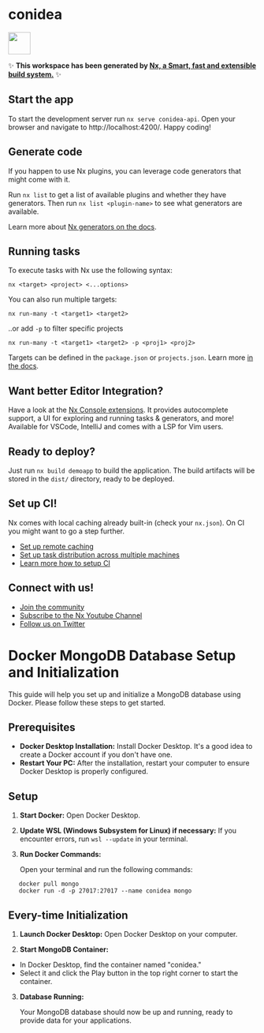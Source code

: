 # conidea

<a alt="Nx logo" href="https://nx.dev" target="_blank" rel="noreferrer"><img src="https://raw.githubusercontent.com/nrwl/nx/master/images/nx-logo.png" width="45"></a>

✨ **This workspace has been generated by [Nx, a Smart, fast and extensible build system.](https://nx.dev)** ✨

## Start the app

To start the development server run `nx serve conidea-api`. Open your browser and navigate to http://localhost:4200/. Happy coding!

## Generate code

If you happen to use Nx plugins, you can leverage code generators that might come with it.

Run `nx list` to get a list of available plugins and whether they have generators. Then run `nx list <plugin-name>` to see what generators are available.

Learn more about [Nx generators on the docs](https://nx.dev/plugin-features/use-code-generators).

## Running tasks

To execute tasks with Nx use the following syntax:

```
nx <target> <project> <...options>
```

You can also run multiple targets:

```
nx run-many -t <target1> <target2>
```

..or add `-p` to filter specific projects

```
nx run-many -t <target1> <target2> -p <proj1> <proj2>
```

Targets can be defined in the `package.json` or `projects.json`. Learn more [in the docs](https://nx.dev/core-features/run-tasks).

## Want better Editor Integration?

Have a look at the [Nx Console extensions](https://nx.dev/nx-console). It provides autocomplete support, a UI for exploring and running tasks & generators, and more! Available for VSCode, IntelliJ and comes with a LSP for Vim users.

## Ready to deploy?

Just run `nx build demoapp` to build the application. The build artifacts will be stored in the `dist/` directory, ready to be deployed.

## Set up CI!

Nx comes with local caching already built-in (check your `nx.json`). On CI you might want to go a step further.

- [Set up remote caching](https://nx.dev/core-features/share-your-cache)
- [Set up task distribution across multiple machines](https://nx.dev/core-features/distribute-task-execution)
- [Learn more how to setup CI](https://nx.dev/recipes/ci)

## Connect with us!

- [Join the community](https://nx.dev/community)
- [Subscribe to the Nx Youtube Channel](https://www.youtube.com/@nxdevtools)
- [Follow us on Twitter](https://twitter.com/nxdevtools)

# Docker MongoDB Database Setup and Initialization

This guide will help you set up and initialize a MongoDB database using Docker. Please follow these steps to get started.

## Prerequisites

- **Docker Desktop Installation:** Install Docker Desktop. It's a good idea to create a Docker account if you don't have one.
- **Restart Your PC:** After the installation, restart your computer to ensure Docker Desktop is properly configured.

## Setup

1. **Start Docker:** Open Docker Desktop.

2. **Update WSL (Windows Subsystem for Linux) if necessary:** If you encounter errors, run `wsl --update` in your terminal.

3. **Run Docker Commands:**

   Open your terminal and run the following commands:

```
   docker pull mongo
   docker run -d -p 27017:27017 --name conidea mongo
```

## Every-time Initialization

1. **Launch Docker Desktop:** Open Docker Desktop on your computer.

2. **Start MongoDB Container:**

- In Docker Desktop, find the container named "conidea."
- Select it and click the Play button in the top right corner to start the container.

3. **Database Running:**

   Your MongoDB database should now be up and running, ready to provide data for your applications.
